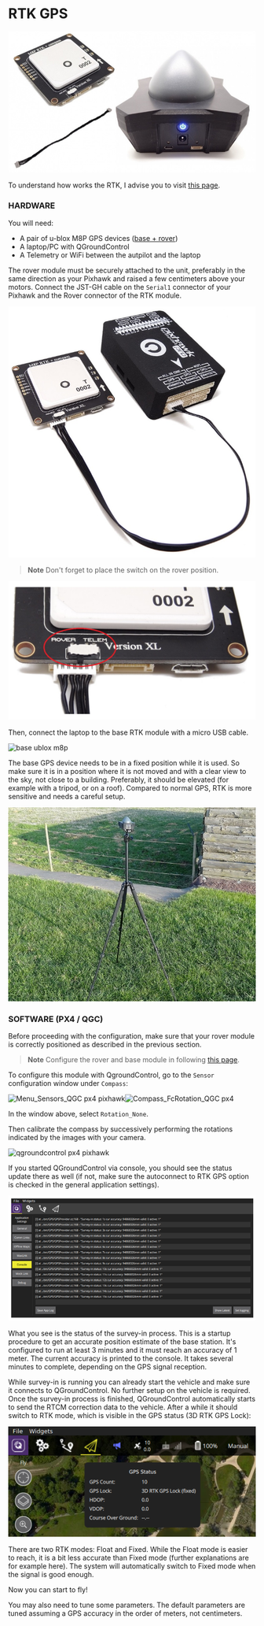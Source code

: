 # RTK GPS

![rtk gnss neo-m8p](../../../images/rtk-gps-kit-for-pixhawk.jpg)

To understand how works the RTK, I advise you to visit [this page](https://drotek.com/en/documentation/tiny-rtk-documentation/#quest-ce-que-le-rtk-2).



### HARDWARE

You will need:

* A pair of u-blox M8P GPS devices ([base + rover](https://drotek.com/shop/en/home/843-rtk-gps-kit-for-pixhawk.html))
* A laptop/PC with QGroundControl 
* A Telemetry or WiFi between the autpilot and the laptop 

The rover module must be securely attached to the unit, preferably in the same direction as your Pixhawk and raised a few centimeters above your motors.
Connect the JST-GH cable on the `Serial1` connector of your Pixhawk and the Rover connector of the RTK module.

![neo-m8p](../../../images/M8P-pixhawk.JPG)


> **Note** Don't forget to place the switch on the rover position. 

![neo-m8p ublox](../../../images/switch-rover-rtk.JPG)

Then, connect the laptop to the base RTK module with a micro USB cable. 

![base ublox m8p](../../../images/M8P-pixhawk.jjj)

The base GPS device needs to be in a fixed position while it is used. So make sure it is in a position where it is not moved and with a clear view to the sky, not close to a building. Preferably, it should be elevated (for example with a tripod, or on a roof). Compared to normal GPS, RTK is more sensitive and needs a careful setup.

![base gnss rtk](../../../images/xxl-rtk-gps-neo-m8p-2.jpg)



### SOFTWARE \(PX4 / QGC\)

Before proceeding with the configuration, make sure that your rover module is correctly positioned as described in the previous section.

> **Note** Configure the rover and base module in following [this page](https://drotek.com/en/lessons/comment-utiliser-le-module-rtk-drotek/).

To configure this module with QgroundControl, go to the `Sensor` configuration window under `Compass`:

![](https://drotek.com/wp-content/uploads/2017/01/Menu_Sensors_QGC.png "Menu\_Sensors\_QGC px4 pixhawk")![](https://drotek.com/wp-content/uploads/2017/01/Compass_FcRotation_QGC.png "Compass\_FcRotation\_QGC px4")

In the window above, select `Rotation_None`.

Then calibrate the compass by successively performing the rotations indicated by the images with your camera.

![](https://drotek.com/wp-content/uploads/2017/01/Window_Compass_Calib_QGC-700x460.png "qgroundcontrol px4 pixhawk")

If you started QGroundControl via console, you should see the status update there as well (if not, make sure the autoconnect to RTK GPS option is checked in the general application settings).

![base gnss rtk](../../../images/px4-rtk.png)

What you see is the status of the survey-in process. This is a startup procedure to get an accurate position estimate of the base station. It's configured to run at least 3 minutes and it must reach an accuracy of 1 meter. The current accuracy is printed to the console. It takes several minutes to complete, depending on the GPS signal reception.

While survey-in is running you can already start the vehicle and make sure it connects to QGroundControl. No further setup on the vehicle is required. Once the survey-in process is finished, QGroundControl automatically starts to send the RTCM correction data to the vehicle. After a while it should switch to RTK mode, which is visible in the GPS status (3D RTK GPS Lock):

![base gnss rtk](../../../images/qgc_rtk_gps_status.png)

There are two RTK modes: Float and Fixed. While the Float mode is easier to reach, it is a bit less accurate than Fixed mode (further explanations are for example here). The system will automatically switch to Fixed mode when the signal is good enough.

Now you can start to fly!

You may also need to tune some parameters. The default parameters are tuned assuming a GPS accuracy in the order of meters, not centimeters.


